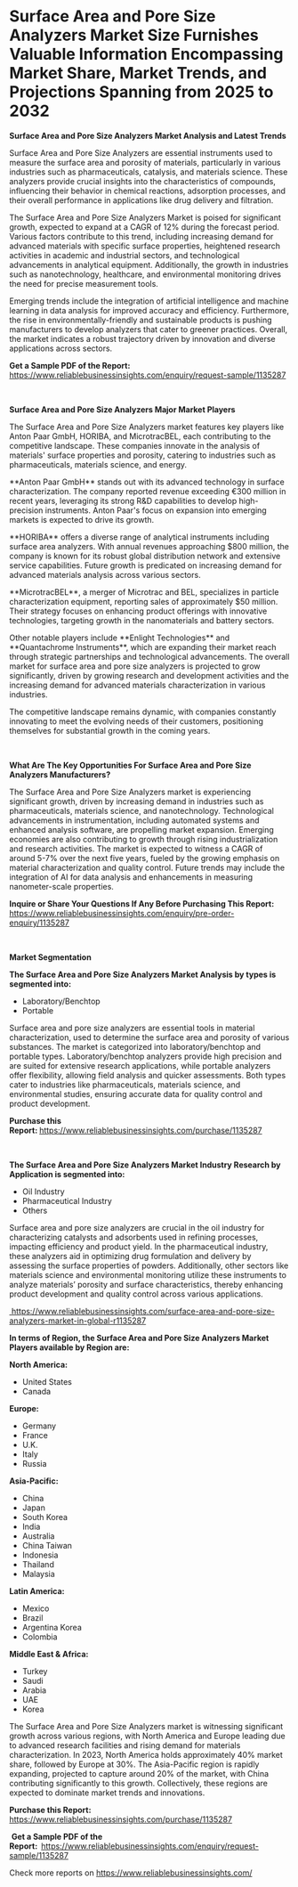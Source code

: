<p><h1>Surface Area and Pore Size Analyzers Market Size Furnishes Valuable Information Encompassing Market Share, Market Trends, and Projections Spanning from 2025 to 2032</h1></p><p><strong>Surface Area and Pore Size Analyzers Market Analysis and Latest Trends</strong></p>
<p><p>Surface Area and Pore Size Analyzers are essential instruments used to measure the surface area and porosity of materials, particularly in various industries such as pharmaceuticals, catalysis, and materials science. These analyzers provide crucial insights into the characteristics of compounds, influencing their behavior in chemical reactions, adsorption processes, and their overall performance in applications like drug delivery and filtration.</p><p>The Surface Area and Pore Size Analyzers Market is poised for significant growth, expected to expand at a CAGR of 12% during the forecast period. Various factors contribute to this trend, including increasing demand for advanced materials with specific surface properties, heightened research activities in academic and industrial sectors, and technological advancements in analytical equipment. Additionally, the growth in industries such as nanotechnology, healthcare, and environmental monitoring drives the need for precise measurement tools. </p><p>Emerging trends include the integration of artificial intelligence and machine learning in data analysis for improved accuracy and efficiency. Furthermore, the rise in environmentally-friendly and sustainable products is pushing manufacturers to develop analyzers that cater to greener practices. Overall, the market indicates a robust trajectory driven by innovation and diverse applications across sectors.</p></p>
<p><strong>Get a Sample PDF of the Report:&nbsp;</strong> <a href="https://www.reliablebusinessinsights.com/enquiry/request-sample/1135287?utm_campaign=2662&utm_medium=2&utm_source=Github&utm_content=ia&utm_term=25032025&utm_id=surface-area-and-pore-size-analyzers">https://www.reliablebusinessinsights.com/enquiry/request-sample/1135287</a></p>
<p>&nbsp;</p>
<p><strong>Surface Area and Pore Size Analyzers Major Market Players</strong></p>
<p><p>The Surface Area and Pore Size Analyzers market features key players like Anton Paar GmbH, HORIBA, and MicrotracBEL, each contributing to the competitive landscape. These companies innovate in the analysis of materials' surface properties and porosity, catering to industries such as pharmaceuticals, materials science, and energy.</p><p>**Anton Paar GmbH** stands out with its advanced technology in surface characterization. The company reported revenue exceeding €300 million in recent years, leveraging its strong R&D capabilities to develop high-precision instruments. Anton Paar's focus on expansion into emerging markets is expected to drive its growth.</p><p>**HORIBA** offers a diverse range of analytical instruments including surface area analyzers. With annual revenues approaching $800 million, the company is known for its robust global distribution network and extensive service capabilities. Future growth is predicated on increasing demand for advanced materials analysis across various sectors.</p><p>**MicrotracBEL**, a merger of Microtrac and BEL, specializes in particle characterization equipment, reporting sales of approximately $50 million. Their strategy focuses on enhancing product offerings with innovative technologies, targeting growth in the nanomaterials and battery sectors.</p><p>Other notable players include **Enlight Technologies** and **Quantachrome Instruments**, which are expanding their market reach through strategic partnerships and technological advancements. The overall market for surface area and pore size analyzers is projected to grow significantly, driven by growing research and development activities and the increasing demand for advanced materials characterization in various industries.</p><p>The competitive landscape remains dynamic, with companies constantly innovating to meet the evolving needs of their customers, positioning themselves for substantial growth in the coming years.</p></p>
<p>&nbsp;</p>
<p><strong>What Are The Key Opportunities For Surface Area and Pore Size Analyzers Manufacturers?</strong></p>
<p><p>The Surface Area and Pore Size Analyzers market is experiencing significant growth, driven by increasing demand in industries such as pharmaceuticals, materials science, and nanotechnology. Technological advancements in instrumentation, including automated systems and enhanced analysis software, are propelling market expansion. Emerging economies are also contributing to growth through rising industrialization and research activities. The market is expected to witness a CAGR of around 5-7% over the next five years, fueled by the growing emphasis on material characterization and quality control. Future trends may include the integration of AI for data analysis and enhancements in measuring nanometer-scale properties.</p></p>
<p><strong>Inquire or Share Your Questions If Any Before Purchasing This Report:</strong> <a href="https://www.reliablebusinessinsights.com/enquiry/pre-order-enquiry/1135287?utm_campaign=2662&utm_medium=2&utm_source=Github&utm_content=ia&utm_term=25032025&utm_id=surface-area-and-pore-size-analyzers">https://www.reliablebusinessinsights.com/enquiry/pre-order-enquiry/1135287</a></p>
<p>&nbsp;</p>
<p><strong>Market Segmentation</strong></p>
<p><strong>The Surface Area and Pore Size Analyzers Market Analysis by types is segmented into:</strong></p>
<p><ul><li>Laboratory/Benchtop</li><li>Portable</li></ul></p>
<p><p>Surface area and pore size analyzers are essential tools in material characterization, used to determine the surface area and porosity of various substances. The market is categorized into laboratory/benchtop and portable types. Laboratory/benchtop analyzers provide high precision and are suited for extensive research applications, while portable analyzers offer flexibility, allowing field analysis and quicker assessments. Both types cater to industries like pharmaceuticals, materials science, and environmental studies, ensuring accurate data for quality control and product development.</p></p>
<p><strong>Purchase this Report:&nbsp;</strong><a href="https://www.reliablebusinessinsights.com/purchase/1135287?utm_campaign=2662&utm_medium=2&utm_source=Github&utm_content=ia&utm_term=25032025&utm_id=surface-area-and-pore-size-analyzers">https://www.reliablebusinessinsights.com/purchase/1135287</a></p>
<p>&nbsp;</p>
<p><strong>The Surface Area and Pore Size Analyzers Market Industry Research by Application is segmented into:</strong></p>
<p><ul><li>Oil Industry</li><li>Pharmaceutical Industry</li><li>Others</li></ul></p>
<p><p>Surface area and pore size analyzers are crucial in the oil industry for characterizing catalysts and adsorbents used in refining processes, impacting efficiency and product yield. In the pharmaceutical industry, these analyzers aid in optimizing drug formulation and delivery by assessing the surface properties of powders. Additionally, other sectors like materials science and environmental monitoring utilize these instruments to analyze materials’ porosity and surface characteristics, thereby enhancing product development and quality control across various applications.</p></p>
<p><a href="https://www.reliablebusinessinsights.com/surface-area-and-pore-size-analyzers-market-in-global-r1135287?utm_campaign=2662&utm_medium=2&utm_source=Github&utm_content=ia&utm_term=25032025&utm_id=surface-area-and-pore-size-analyzers">&nbsp;https://www.reliablebusinessinsights.com/surface-area-and-pore-size-analyzers-market-in-global-r1135287</a></p>
<p><strong>In terms of Region, the Surface Area and Pore Size Analyzers Market Players available by Region are:</strong></p>
<p>
    <p> <strong> North America: </strong>
        <ul>
            <li>United States</li>
            <li>Canada</li>
        </ul>
        </p> 
    <p> <strong> Europe: </strong>
        <ul>
            <li>Germany</li>
            <li>France</li>
            <li>U.K.</li>
            <li>Italy</li>
            <li>Russia</li>
        </ul>
        </p> 
    <p> <strong> Asia-Pacific: </strong>
        <ul>
            <li>China</li>
            <li>Japan</li>
            <li>South Korea</li>
            <li>India</li>
            <li>Australia</li>
            <li>China Taiwan</li>
            <li>Indonesia</li>
            <li>Thailand</li>
            <li>Malaysia</li>
        </ul>
        </p> 
    <p> <strong> Latin America: </strong>
        <ul>
            <li>Mexico</li>
            <li>Brazil</li>
            <li>Argentina Korea</li>
            <li>Colombia</li>
        </ul>
        </p> 
    <p> <strong> Middle East & Africa: </strong>
        <ul>
            <li>Turkey</li>
            <li>Saudi</li>
            <li>Arabia</li>
            <li>UAE</li>
            <li>Korea</li>
        </ul>
    </p>
    </p>
<p><p>The Surface Area and Pore Size Analyzers market is witnessing significant growth across various regions, with North America and Europe leading due to advanced research facilities and rising demand for materials characterization. In 2023, North America holds approximately 40% market share, followed by Europe at 30%. The Asia-Pacific region is rapidly expanding, projected to capture around 20% of the market, with China contributing significantly to this growth. Collectively, these regions are expected to dominate market trends and innovations.</p></p>
<p><strong>Purchase this Report: </strong><a href="https://www.reliablebusinessinsights.com/purchase/1135287?utm_campaign=2662&utm_medium=2&utm_source=Github&utm_content=ia&utm_term=25032025&utm_id=surface-area-and-pore-size-analyzers">https://www.reliablebusinessinsights.com/purchase/1135287</a></p>
<p>&nbsp;<strong>Get a Sample PDF of the Report:&nbsp;&nbsp;</strong><a href="https://www.reliablebusinessinsights.com/enquiry/request-sample/1135287?utm_campaign=2662&utm_medium=2&utm_source=Github&utm_content=ia&utm_term=25032025&utm_id=surface-area-and-pore-size-analyzers">https://www.reliablebusinessinsights.com/enquiry/request-sample/1135287</a></p>
<p><strong></strong></p>
<p>Check more reports on <a href="https://www.reliablebusinessinsights.com/?utm_campaign=2662&utm_medium=2&utm_source=Github&utm_content=ia&utm_term=25032025&utm_id=surface-area-and-pore-size-analyzers">https://www.reliablebusinessinsights.com/</a></p>